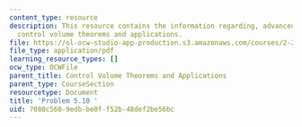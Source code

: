 ```yaml
---
content_type: resource
description: This resource contains the information regarding, advanced fluid mechanics,
  control volume theorems and applications.
file: https://ol-ocw-studio-app-production.s3.amazonaws.com/courses/2-25-advanced-fluid-mechanics-fall-2013/7080c5609edbbe0ff52b48def2be56bc_MIT2_25F13_Shapi5.10_Prob.pdf
file_type: application/pdf
learning_resource_types: []
ocw_type: OCWFile
parent_title: Control Volume Theorems and Applications
parent_type: CourseSection
resourcetype: Document
title: 'Problem 5.10 '
uid: 7080c560-9edb-be0f-f52b-48def2be56bc
---
```

